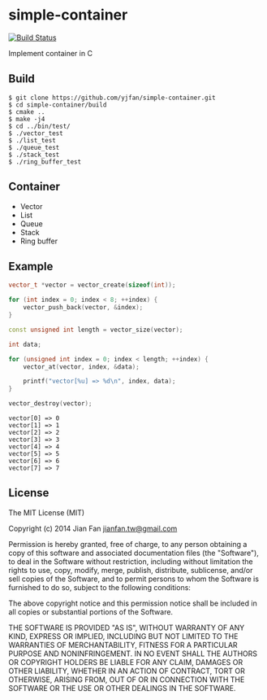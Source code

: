 # simple-container
[![Build Status](https://travis-ci.org/yjfan/simple-container.svg)](https://travis-ci.org/yjfan/simple-container)

Implement container in C

## Build
```
$ git clone https://github.com/yjfan/simple-container.git
$ cd simple-container/build
$ cmake ..
$ make -j4
$ cd ../bin/test/
$ ./vector_test
$ ./list_test
$ ./queue_test
$ ./stack_test
$ ./ring_buffer_test
```

## Container
- Vector
- List
- Queue
- Stack
- Ring buffer

## Example
```cpp
vector_t *vector = vector_create(sizeof(int));

for (int index = 0; index < 8; ++index) {
    vector_push_back(vector, &index);
}

const unsigned int length = vector_size(vector);

int data;

for (unsigned int index = 0; index < length; ++index) {
    vector_at(vector, index, &data);

    printf("vector[%u] => %d\n", index, data);
}

vector_destroy(vector);
```

```
vector[0] => 0
vector[1] => 1
vector[2] => 2
vector[3] => 3
vector[4] => 4
vector[5] => 5
vector[6] => 6
vector[7] => 7
```

## License
The MIT License (MIT)

Copyright (c) 2014 Jian Fan <jianfan.tw@gmail.com>

Permission is hereby granted, free of charge, to any person obtaining a copy
of this software and associated documentation files (the "Software"), to deal
in the Software without restriction, including without limitation the rights
to use, copy, modify, merge, publish, distribute, sublicense, and/or sell
copies of the Software, and to permit persons to whom the Software is
furnished to do so, subject to the following conditions:

The above copyright notice and this permission notice shall be included in all
copies or substantial portions of the Software.

THE SOFTWARE IS PROVIDED "AS IS", WITHOUT WARRANTY OF ANY KIND, EXPRESS OR
IMPLIED, INCLUDING BUT NOT LIMITED TO THE WARRANTIES OF MERCHANTABILITY,
FITNESS FOR A PARTICULAR PURPOSE AND NONINFRINGEMENT. IN NO EVENT SHALL THE
AUTHORS OR COPYRIGHT HOLDERS BE LIABLE FOR ANY CLAIM, DAMAGES OR OTHER
LIABILITY, WHETHER IN AN ACTION OF CONTRACT, TORT OR OTHERWISE, ARISING FROM,
OUT OF OR IN CONNECTION WITH THE SOFTWARE OR THE USE OR OTHER DEALINGS IN THE
SOFTWARE.
